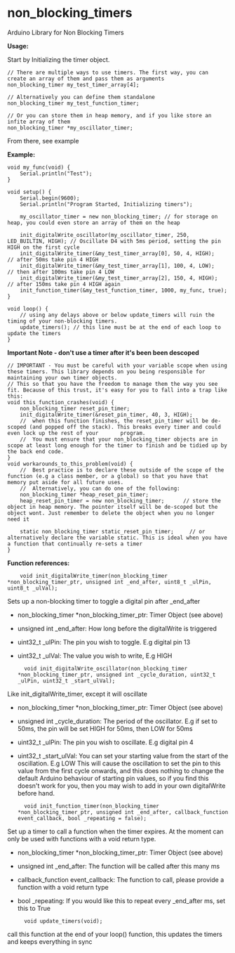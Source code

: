 # non_blocking_timers
Arduino Library for Non Blocking Timers

**Usage:**

Start by Initializing the timer object.

    // There are multiple ways to use timers. The first way, you can create an array of them and pass them as arguments
    non_blocking_timer my_test_timer_array[4];

    // Alternatively you can define them standalone
    non_blocking_timer my_test_function_timer;

    // Or you can store them in heap memory, and if you like store an infite array of them
    non_blocking_timer *my_oscillator_timer;

From there, see example

**Example:**

    void my_func(void) {
        Serial.println("Test");
    }

    void setup() {
        Serial.begin(9600);
        Serial.println("Program Started, Initializing timers");

        my_oscillator_timer = new non_blocking_timer; // for storage on heap, you could even store an array of them on the heap

        init_digitalWrite_oscillator(my_oscillator_timer, 250, LED_BUILTIN, HIGH); // Oscillate D4 with 5ms period, setting the pin HIGH on the first cycle	
        init_digitalWrite_timer(&my_test_timer_array[0], 50, 4, HIGH);     // after 50ms take pin 4 HIGH
        init_digitalWrite_timer(&my_test_timer_array[1], 100, 4, LOW);     // then after 100ms take pin 4 LOW
        init_digitalWrite_timer(&my_test_timer_array[2], 150, 4, HIGH);    // after 150ms take pin 4 HIGH again
        init_function_timer(&my_test_function_timer, 1000, my_func, true);
    }

    void loop() {
        // using any delays above or below update_timers will ruin the timing of your non-blocking timers. 
        update_timers(); // this line must be at the end of each loop to update the timers    
    }

**Important Note - don't use a timer after it's been been descoped**

    // IMPORTANT - You must be careful with your variable scope when using these timers. This library depends on you being responsible for maintaining your own timer objects. 
    // This so that you have the freedom to manage them the way you see fit. Because of this trust, it's easy for you to fall into a trap like this:
    void this_function_crashes(void) {
        non_blocking_timer reset_pin_timer;
        init_digitalWrite_timer(&reset_pin_timer, 40, 3, HIGH); 
        //  when this function finishes, the reset_pin_timer will be de-scoped (and popped off the stack). This breaks every timer and could even lock up the rest of your       program. 
        //  You must ensure that your non_blocking_timer objects are in scope at least long enough for the timer to finish and be tidied up by the back end code. 
    }
    void workarounds_to_this_problem(void) {
        //  Best practice is to declare these outside of the scope of the function (e.g a class member, or a global) so that you have that memory put aside for all future uses.  
        //  Alternatively, you can do one of the following:
        non_blocking_timer *heap_reset_pin_timer; 
        heap_reset_pin_timer = new non_blocking_timer;      // store the object in heap memory. The pointer itself will be de-scoped but the object wont. Just remember to delete the object when you no longer need it

        static non_blocking_timer static_reset_pin_timer;     // or alternatively declare the variable static. This is ideal when you have a function that continually re-sets a timer
    }

**Function references:**

        void init_digitalWrite_timer(non_blocking_timer *non_blocking_timer_ptr, unsigned int _end_after, uint8_t _ulPin, uint8_t _ulVal);

Sets up a non-blocking timer to toggle a digital pin after _end_after

- non_blocking_timer *non_blocking_timer_ptr: Timer Object (see above)
- unsigned int _end_after: How long before the digitalWrite is triggered
- uint32_t _ulPin: The pin you wish to toggle. E.g digital pin 13
- uint32_t _ulVal: The value you wish to write, E.g HIGH

        void init_digitalWrite_oscillator(non_blocking_timer *non_blocking_timer_ptr, unsigned int _cycle_duration, uint32_t _ulPin, uint32_t _start_ulVal);

Like init_digitalWrite_timer, except it will oscillate

- non_blocking_timer *non_blocking_timer_ptr: Timer Object (see above)
- unsigned int _cycle_duration: The period of the oscillator. E.g if set to 50ms, the pin will be set HIGH for 50ms, then LOW for 50ms
- uint32_t _ulPin: The pin you wish to oscillate. E.g digital pin 4
- uint32_t _start_ulVal: You can set your starting value from the start of the oscillation. E.g LOW This will cause the oscillation to set the pin to this value from the first cycle onwards, and this does nothing to change the default Arduino behaviour of starting pin values, so if you find this doesn't work for you, then you may wish to add in your own digitalWrite before hand. 


        void init_function_timer(non_blocking_timer *non_blocking_timer_ptr, unsigned int _end_after, callback_function event_callback, bool _repeating = false);

Set up a timer to call a function when the timer expires. At the moment can only be used with functions with a void return type.

- non_blocking_timer *non_blocking_timer_ptr: Timer Object (see above)
- unsigned int _end_after: The function will be called after this many ms
- callback_function event_callback: The function to call, please provide a function with a void return type
- bool _repeating: If you would like this to repeat every _end_after ms, set this to True


        void update_timers(void);
    
call this function at the end of your loop() function, this updates the timers and keeps everything in sync
